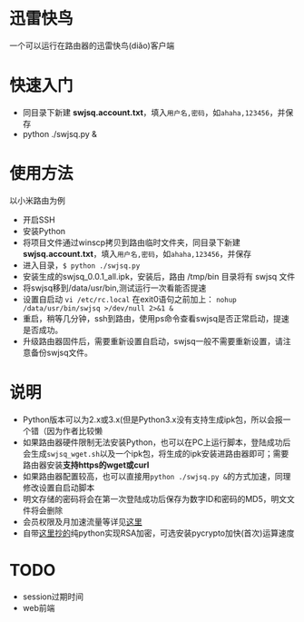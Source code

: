 迅雷快鸟
===
一个可以运行在路由器的迅雷快鸟(diǎo)客户端

# 快速入门
* 同目录下新建 __swjsq.account.txt__，填入`用户名,密码`，如`ahaha,123456`，并保存
* python ./swjsq.py &

# 使用方法
以小米路由为例

* 开启SSH
* 安装Python
* 将项目文件通过winscp拷贝到路由临时文件夹，同目录下新建 __swjsq.account.txt__，填入`用户名,密码`，如`ahaha,123456`，并保存
* 进入目录，`$ python ./swjsq.py`
* 安装生成的swjsq_0.0.1_all.ipk，安装后，路由 /tmp/bin 目录将有 swjsq 文件
* 将swjsq移到/data/usr/bin,测试运行一次看能否提速
* 设置自启动
     `vi /etc/rc.local`
	 在exit0语句之前加上：
     `nohup /data/usr/bin/swjsq >/dev/null 2>&1 &`
* 重启，稍等几分钟，ssh到路由，使用ps命令查看swjsq是否正常启动，提速是否成功。
* 升级路由器固件后，需要重新设置自启动，swjsq一般不需要重新设置，请注意备份swjsq文件。

# 说明
* Python版本可以为2.x或3.x(但是Python3.x没有支持生成ipk包，所以会报一个错（因为作者比较懒
* 如果路由器硬件限制无法安装Python，也可以在PC上运行脚本，登陆成功后会生成`swjsq_wget.sh`以及一个ipk包，将生成的ipk安装进路由器即可；需要路由器安装**支持https的wget或curl**
* 如果路由器配置较高，也可以直接用`python ./swjsq.py &`的方式加速，同理修改设置自启动脚本
* 明文存储的密码将会在第一次登陆成功后保存为数字ID和密码的MD5，明文文件将会删除
* 会员权限及月加速流量等详见[这里](http://swjsq.xunlei.com)
* 自带[这里抄的](https://github.com/mengskysama/XunLeiCrystalMinesMakeDie/blob/master/run.py)纯python实现RSA加密，可选安装pycrypto加快(首次)运算速度

# TODO
* session过期时间
* web前端


